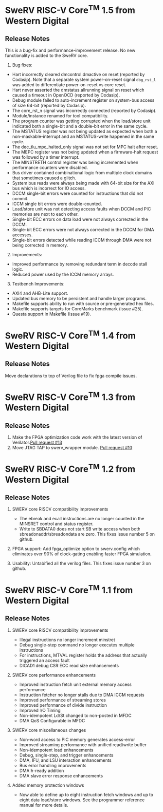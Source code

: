 # SweRV RISC-V Core<sup>TM</sup> 1.5 from Western Digital
## Release Notes


This is a bug-fix and performance-improvement release.  No new functionality
is added to the SweRV core.


1. Bug fixes:

* Hart incorrectly cleared dmcontrol.dmactive on reset (reported by
  Codasip).  Note that a separate system power-on-reset signal `dbg_rst_l`
  was added to differentiate power-on-reset vs core reset. 
* Hart never asserted the dmstatus.allrunning signal on reset which
  caused a timeout in OpenOCD (reported by Codasip).
* Debug module failed to auto-increment register on system-bus access
  of size 64-bit (reported by Codasip).
* The core_rst_n signal was incorrectly connected (reported by Codasip).
* Module/instance renamed for tool compatibility.
* The program counter was getting corrupted when the load/store unit
  indicated both a single-bit and a double-bit error in the same
  cycle.
* The MSTATUS register was not being updated as expected when both a
  non-maskable-interrupt and an MSTATUS-write happened in the same
  cycle.
* The dec_tlu_mpc_halted_only signal was not set for MPC halt after
  reset.
* The MEPC register was not being updated when a firmware-halt request
  was followed by a timer interrupt.
* The MINSTRETH control register was being incremented when
  performance counters were disabled.
* Bus driver contained combinational logic from multiple clock
  domains that sometimes caused a glitch.
* System bus reads were always being made with 64-bit size for the
  AXI bus which is incorrect for IO access.
* DCCM single-bit errors were counted for instructions that did not
  commit.
* ICCM single bit errors were double-counted.
* Load/store unit was not detecting access faults when DCCM and PIC
  memories are next to each other.
* Single-bit ECC errors on data load were not always corrected in
  the DCCM.
* Single-bit ECC errors were not always corrected in the DCCM for DMA
  accesses.
* Single-bit errors detected while reading ICCM through DMA were not
  being corrected in memory.


2. Improvements:

* Improved performance by removing redundant term in decode stall
  logic.
* Reduced power used by the ICCM memory arrays.


3. Testbench Improvements:

* AXI4 and AHB-Lite support.
* Updated bus memory to be persistent and handle larger programs.
* Makefile supports ability to run with source or pre-generated hex
  files.
* Makefile supports targets for CoreMarks benchmark (issue #25).
* Questa support in Makefile (Issue #19).



# SweRV RISC-V Core<sup>TM</sup> 1.4 from Western Digital
## Release Notes
Move declarations to top of Verilog file to fix fpga compile issues.


# SweRV RISC-V Core<sup>TM</sup> 1.3 from Western Digital
## Release Notes
1. Make the FPGA optimization code work with the latest version of Verilator.[Pull request #13](https://github.com/chipsalliance/Cores-SweRV/pull/12)
1. Move JTAG TAP to swerv_wrapper module. [Pull request #10](https://github.com/chipsalliance/Cores-SweRV/pull/10)

# SweRV RISC-V Core<sup>TM</sup> 1.2 from Western Digital
## Release Notes
1. SWERV core RISCV compatibility improvements
    * The ebreak and ecall instructions are no longer counted in the MINSRET
	  control and status register.
    * Write to SBDATA0 does not start SB write access when both
	  sbreadonaddr/sbreadondata are zero. This fixes issue number
	  5 on github.

1. FPGA support: Add fpga_optimize option to swerv.config which
   eliminates over 90% of clock-gating enabling faster FPGA
   simulation.
   
1. Usability: Untabified all the verilog files.  This fixes issue number 3 on github.

# SweRV RISC-V Core<sup>TM</sup> 1.1 from Western Digital
## Release Notes
1. SWERV core RISCV compatibility improvements

    * Illegal instructions no longer increment minstret
    * Debug single-step command no longer executes multiple instructions
    * For instructions, MTVAL register holds the address that actually
      triggered an access fault
    * DICAD1 debug CSR ECC read size enhancements

1. SWERV core performance enhancements

    * Improved instruction fetch unit external memory access performance
    * Instruction fetcher no longer stalls due to DMA ICCM requests
    * Improved performance of streaming stores
    * Improved performance of divide instruction
    * Improved I/O Timing 
    * Non-idempotent Ld/St changed to non-posted in MFDC
    * DMA QoS Configurable in MFDC

1. SWERV core miscellaneous changes

    * Non-word access to PIC memory generates access-error
    * Improved streaming performance with unified read/write buffer
    * Non-idempotent load enhancements
    * Debug, single-step, and trigger enhancements
    * DMA, IFU, and LSU interaction enhancements
    * Bus error handling improvements
    * DMA h-ready addition
    * DMA slave error response enhancements

1. Added memory protection windows
    
	* Now able to define up to eight instruction fetch windows and up to eight
	  data load/store windows. See the programmer reference manual for more
	  details.
